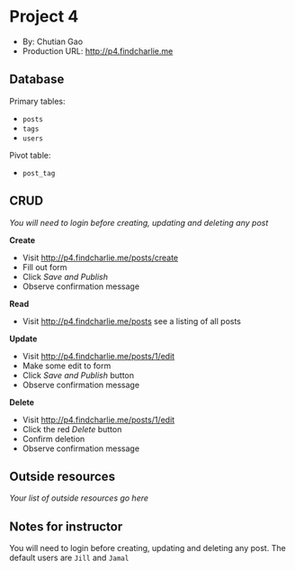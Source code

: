 # Project 4
+ By: Chutian Gao
+ Production URL: <http://p4.findcharlie.me>

## Database

Primary tables:
  + `posts`
  + `tags`
  + `users`

Pivot table:
  + `post_tag`

## CRUD
*You will need to login before creating, updating and deleting any post*

__Create__
  + Visit <http://p4.findcharlie.me/posts/create>
  + Fill out form
  + Click *Save and Publish*
  + Observe confirmation message

__Read__
  + Visit <http://p4.findcharlie.me/posts> see a listing of all posts

__Update__
  + Visit <http://p4.findcharlie.me/posts/1/edit>
  + Make some edit to form
  + Click *Save and Publish* button
  + Observe confirmation message

__Delete__
  + Visit <http://p4.findcharlie.me/posts/1/edit>
  + Click the red *Delete* button
  + Confirm deletion
  + Observe confirmation message

## Outside resources
*Your list of outside resources go here*

## Notes for instructor
You will need to login before creating, updating and deleting any post. The default users are `Jill` and `Jamal`
